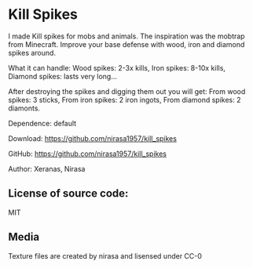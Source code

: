 # Kill Spikes
I made Kill spikes for mobs and animals. The inspiration was the mobtrap from Minecraft.
Improve your base defense with wood, iron and diamond spikes around.

What it can handle:
Wood spikes: 2-3x kills, 
Iron spikes: 8-10x kills, 
Diamond spikes: lasts very long...

After destroying the spikes and digging them out you will get:
From wood spikes: 3 sticks, 
From iron spikes: 2 iron ingots, 
From diamond spikes: 2 diamonts. 

Dependence: default

Download: https://github.com/nirasa1957/kill_spikes

GitHub: https://github.com/nirasa1957/kill_spikes

Author:
Xeranas, Nirasa

License of source code:
-----------------------
MIT

Media
-----------------------
Texture files are created by nirasa and lisensed under CC-0
